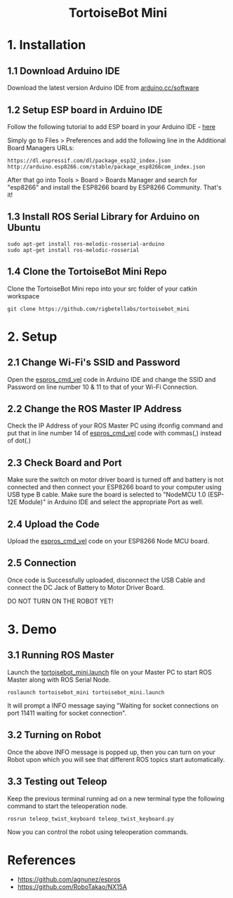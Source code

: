 <h1 align="center"> TortoiseBot Mini </h1>

# 1. Installation

## 1.1 Download Arduino IDE

Download the latest version Arduino IDE from [arduino.cc/software](https://www.arduino.cc/en/software)

## 1.2 Setup ESP board in Arduino IDE

Follow the following tutorial to add ESP board in your Arduino IDE - [here](https://randomnerdtutorials.com/how-to-install-esp8266-board-arduino-ide/)

Simply go to Files > Preferences and add the following line in the Additional Board Managers URLs:

```
https://dl.espressif.com/dl/package_esp32_index.json
http://arduino.esp8266.com/stable/package_esp8266com_index.json
```

After that go into Tools > Board > Boards Manager and search for "esp8266" and install the ESP8266 board by ESP8266 Community. That's it!

## 1.3 Install ROS Serial Library for Arduino on Ubuntu

```shell
sudo apt-get install ros-melodic-rosserial-arduino
sudo apt-get install ros-melodic-rosserial
```

## 1.4 Clone the TortoiseBot Mini Repo

Clone the TortoiseBot Mini repo into your src folder of your catkin workspace

```shell
git clone https://github.com/rigbetellabs/tortoisebot_mini
```

# 2. Setup

## 2.1 Change Wi-Fi's SSID and Password

Open the [espros_cmd_vel](https://github.com/rigbetellabs/tortoisebot_mini/blob/506f832b9e0385ce1e38ce5b1219167dbe5a9f84/esp/espros_cmd_vel/espros_cmd_vel.ino) code in Arduino IDE and change the SSID and Password on line number 10 & 11 to that of your Wi-Fi Connection.

## 2.2 Change the ROS Master IP Address

Check the IP Address of your ROS Master PC using ifconfig command and put that in line number 14 of [espros_cmd_vel](https://github.com/rigbetellabs/tortoisebot_mini/blob/506f832b9e0385ce1e38ce5b1219167dbe5a9f84/esp/espros_cmd_vel/espros_cmd_vel.ino) code with commas(,) instead of dot(.)

## 2.3 Check Board and Port

Make sure the switch on motor driver board is turned off and battery is not connected and then connect your ESP8266 board to your computer using USB type B cable. Make sure the board is selected to "NodeMCU 1.0 (ESP-12E Module)" in Arduino IDE and select the appropriate Port as well.

## 2.4 Upload the Code

Upload the [espros_cmd_vel](https://github.com/rigbetellabs/tortoisebot_mini/blob/506f832b9e0385ce1e38ce5b1219167dbe5a9f84/esp/espros_cmd_vel/espros_cmd_vel.ino) code on your ESP8266 Node MCU board.

## 2.5 Connection

Once code is Successfully uploaded, disconnect the USB Cable and connect the DC Jack of Battery to Motor Driver Board.

DO NOT TURN ON THE ROBOT YET!

# 3. Demo

## 3.1 Running ROS Master

Launch the [tortoisebot_mini.launch](https://github.com/rigbetellabs/tortoisebot_mini/blob/506f832b9e0385ce1e38ce5b1219167dbe5a9f84/launch/tortoisebot_mini.launch) file on your Master PC to start ROS Master along with ROS Serial Node.

```shell
roslaunch tortoisebot_mini tortoisebot_mini.launch
```

It will prompt a INFO message saying "Waiting for socket connections on port 11411 waiting for socket connection".

## 3.2 Turning on Robot

Once the above INFO message is popped up, then you can turn on your Robot upon which you will see that different ROS topics start automatically.

## 3.3 Testing out Teleop

Keep the previous terminal running ad on a new terminal type the following command to start the teleoperation node.

```shell
rosrun teleop_twist_keyboard teleop_twist_keyboard.py
```

Now you can control the robot using teleoperation commands.

# References

- <https://github.com/agnunez/espros>
- <https://github.com/RoboTakao/NX15A>
